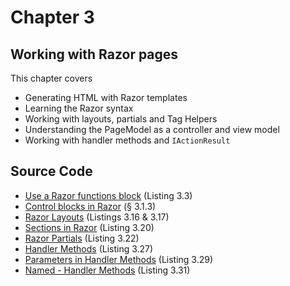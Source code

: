 # Chapter 3
## Working with Razor pages

This chapter covers
- Generating HTML with Razor templates
- Learning the Razor syntax
- Working with layouts, partials and Tag Helpers
- Understanding the PageModel as a controller and view model
- Working with handler methods and `IActionResult`

## Source Code

- [Use a Razor functions block](https://github.com/mikebrind/Razor-Pages-In-Action/tree/main/Chapter03/FunctionsBlockExample) (Listing 3.3)
- [Control blocks in Razor](https://github.com/mikebrind/Razor-Pages-In-Action/tree/main/Chapter03/ControlBlockExamples) (§ 3.1.3)
- [Razor Layouts](https://github.com/mikebrind/Razor-Pages-In-Action/tree/main/Chapter03/LayoutExample) (Listings 3.16 & 3.17)
- [Sections in Razor](https://github.com/mikebrind/Razor-Pages-In-Action/tree/main/Chapter03/SectionExample) (Listing 3.20)
- [Razor Partials](https://github.com/mikebrind/Razor-Pages-In-Action/tree/main/Chapter03/PartialExample) (Listing 3.22)
- [Handler Methods](https://github.com/mikebrind/Razor-Pages-In-Action/tree/main/Chapter03/HandlerMethodExample01) (Listing 3.27)
- [Parameters in Handler Methods](https://github.com/mikebrind/Razor-Pages-In-Action/tree/main/Chapter03/HandlerParameterExample) (Listing 3.29)
- [Named - Handler Methods](https://github.com/mikebrind/Razor-Pages-In-Action/tree/main/Chapter03/NamedHandlerMethodExample) (Listing 3.31)
